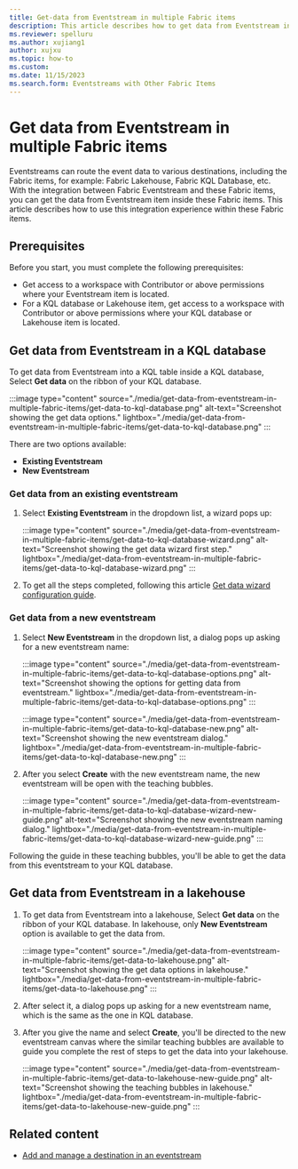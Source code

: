 ```yaml
---
title: Get-data from Eventstream in multiple Fabric items
description: This article describes how to get data from Eventstream inside other Fabric items.
ms.reviewer: spelluru
ms.author: xujiang1
author: xujxu
ms.topic: how-to
ms.custom:
ms.date: 11/15/2023
ms.search.form: Eventstreams with Other Fabric Items
---
```


# Get data from Eventstream in multiple Fabric items

Eventstreams can route the event data to various destinations, including the Fabric items, for example: Fabric Lakehouse, Fabric KQL Database, etc. With the integration between Fabric Eventstream and these Fabric items, you can get the data from Eventstream item inside these Fabric items. This article describes how to use this integration experience within these Fabric items.

## Prerequisites

Before you start, you must complete the following prerequisites:

- Get access to a workspace with Contributor or above permissions where your Eventstream item is located.
- For a KQL database or Lakehouse item, get access to a workspace with Contributor or above permissions where your KQL database or Lakehouse item is located.

## Get data from Eventstream in a KQL database

To get data from Eventstream into a KQL table inside a KQL database, Select **Get data** on the ribbon of your KQL database.

:::image type="content" source="./media/get-data-from-eventstream-in-multiple-fabric-items/get-data-to-kql-database.png" alt-text="Screenshot showing the get data options." lightbox="./media/get-data-from-eventstream-in-multiple-fabric-items/get-data-to-kql-database.png" :::

There are two options available:
- **Existing Eventstream**
- **New Eventstream**

### Get data from an existing eventstream

1. Select **Existing Eventstream** in the dropdown list, a wizard pops up:

   :::image type="content" source="./media/get-data-from-eventstream-in-multiple-fabric-items/get-data-to-kql-database-wizard.png" alt-text="Screenshot showing the get data wizard first step." lightbox="./media/get-data-from-eventstream-in-multiple-fabric-items/get-data-to-kql-database-wizard.png" :::

1. To get all the steps completed, following this article [Get data wizard configuration guide](./../get-data-eventstream.md).

### Get data from a new eventstream

1. Select **New Eventstream** in the dropdown list, a dialog pops up asking for a new eventstream name:

   :::image type="content" source="./media/get-data-from-eventstream-in-multiple-fabric-items/get-data-to-kql-database-options.png" alt-text="Screenshot showing the options for getting data from eventstream." lightbox="./media/get-data-from-eventstream-in-multiple-fabric-items/get-data-to-kql-database-options.png" :::

   :::image type="content" source="./media/get-data-from-eventstream-in-multiple-fabric-items/get-data-to-kql-database-new.png" alt-text="Screenshot showing the new eventstream dialog." lightbox="./media/get-data-from-eventstream-in-multiple-fabric-items/get-data-to-kql-database-new.png" :::

1. After you select **Create** with the new eventstream name, the new eventstream will be open with the teaching bubbles.

   :::image type="content" source="./media/get-data-from-eventstream-in-multiple-fabric-items/get-data-to-kql-database-wizard-new-guide.png" alt-text="Screenshot showing the new eventstream naming dialog." lightbox="./media/get-data-from-eventstream-in-multiple-fabric-items/get-data-to-kql-database-wizard-new-guide.png" :::

Following the guide in these teaching bubbles, you'll be able to get the data from this eventstream to your KQL database.

## Get data from Eventstream in a lakehouse

1. To get data from Eventstream into a lakehouse, Select **Get data** on the ribbon of your KQL database. In lakehouse, only **New Eventstream** option is available to get the data from.

   :::image type="content" source="./media/get-data-from-eventstream-in-multiple-fabric-items/get-data-to-lakehouse.png" alt-text="Screenshot showing the get data options in lakehouse." lightbox="./media/get-data-from-eventstream-in-multiple-fabric-items/get-data-to-lakehouse.png" :::

1. After select it, a dialog pops up asking for a new eventstream name, which is the same as the one in KQL database. 

1. After you give the name and select **Create**, you'll be directed to the new eventstream canvas where the similar teaching bubbles are available to guide you complete the rest of steps to get the data into your lakehouse.

   :::image type="content" source="./media/get-data-from-eventstream-in-multiple-fabric-items/get-data-to-lakehouse-new-guide.png" alt-text="Screenshot showing the teaching bubbles in lakehouse." lightbox="./media/get-data-from-eventstream-in-multiple-fabric-items/get-data-to-lakehouse-new-guide.png" :::

## Related content

- [Add and manage a destination in an eventstream](./add-manage-eventstream-destinations.md)
